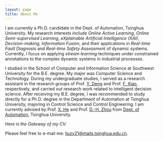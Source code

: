```yaml
---
layout: page
title: About Me
---
```


I am currently a Ph.D. candidate in the Dept. of Automation, Tsinghua University. My research interests include *Online Active Learning*, *Online Semi-supervised Learning*, *eXplainable Artificial Intelligence (XAI)*, *Decision-making*, *Information Fusion*, and their applications in *Real-time Fault Diagnosis* and *Real-time Safety Assessment* of dynamic systems. Currently, I focus on applying *stream learning* techniques under constrained annotations to the complex dynamic systems in industrial processes.

I studied in the School of Computer and Information Science at Southwest University for the B.E. degree. My major was Computer Science and Technology. During my undergraduate studies, I served as a research assistant in the research groups of Prof. [Y. Deng](https://scholar.google.com/citations?user=Zuhod6sAAAAJ&hl=zh-CN&oi=ao) and Prof. [F. Xiao](http://www.cse.cqu.edu.cn/info/2095/5902.htm), respectively, and carried out research work related to intelligent decision science. After receiving my B.E. degree, I was recommended to study directly for a Ph.D. degree in the Department of Automation at Tsinghua University, majoring in Control Science and Control Engineering. I am currently advised by Prof. [X. He](https://www.au.tsinghua.edu.cn/info/1092/1527.htm) and Prof. [D.-H. Zhou](https://www.au.tsinghua.edu.cn/info/1077/1623.htm) from [Dept. of Automation](https://www.au.tsinghua.edu.cn/index.htm), Tsinghua University.

*Here is the Gateway of my CV.*

Please feel free to e-mail me: [liuzy21@mails.tsinghua.edu.cn](liuzy21@mails.tsinghua.edu.cn).